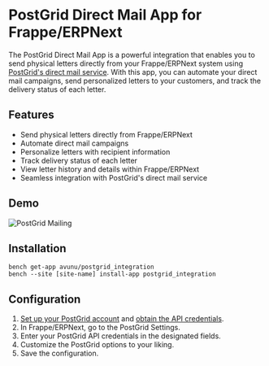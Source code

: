 # PostGrid Direct Mail App for Frappe/ERPNext

The PostGrid Direct Mail App is a powerful integration that enables you to send physical letters directly from your Frappe/ERPNext system using [PostGrid's direct mail service](https://www.postgrid.com/ref/avunu). With this app, you can automate your direct mail campaigns, send personalized letters to your customers, and track the delivery status of each letter.

## Features

- Send physical letters directly from Frappe/ERPNext
- Automate direct mail campaigns
- Personalize letters with recipient information
- Track delivery status of each letter
- View letter history and details within Frappe/ERPNext
- Seamless integration with PostGrid's direct mail service

## Demo

![PostGrid Mailing](https://github.com/Avunu/postgrid_integration/assets/4996285/58ed1243-c0fe-4bef-9280-665d82e2ecf8)

## Installation

```
bench get-app avunu/postgrid_integration
bench --site [site-name] install-app postgrid_integration
```

## Configuration

1. [Set up your PostGrid account](https://www.postgrid.com/ref/avunu) and [obtain the API credentials](https://dashboard.postgrid.com/dashboard/settings).
2. In Frappe/ERPNext, go to the PostGrid Settings.
3. Enter your PostGrid API credentials in the designated fields.
4. Customize the PostGrid options to your liking.
5. Save the configuration.
